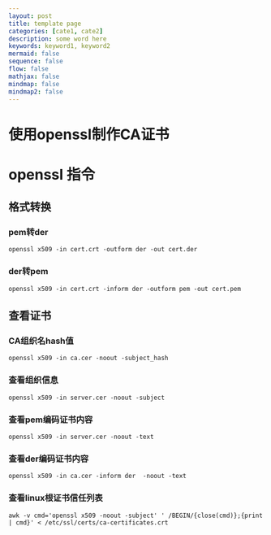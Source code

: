 ```yaml
---
layout: post
title: template page
categories: [cate1, cate2]
description: some word here
keywords: keyword1, keyword2
mermaid: false
sequence: false
flow: false
mathjax: false
mindmap: false
mindmap2: false
---
```


# 使用openssl制作CA证书

# openssl 指令

## 格式转换

### pem转der

```shell
openssl x509 -in cert.crt -outform der -out cert.der
```
### der转pem

```shell
openssl x509 -in cert.crt -inform der -outform pem -out cert.pem
```

## 查看证书

### CA组织名hash值

```shell
openssl x509 -in ca.cer -noout -subject_hash
```

### 查看组织信息

```shell
openssl x509 -in server.cer -noout -subject
```

### 查看pem编码证书内容

```shell
openssl x509 -in server.cer -noout -text
```

### 查看der编码证书内容
```shell
openssl x509 -in ca.cer -inform der  -noout -text
```

### 查看linux根证书信任列表

```shell
awk -v cmd='openssl x509 -noout -subject' ' /BEGIN/{close(cmd)};{print | cmd}' < /etc/ssl/certs/ca-certificates.crt
```
